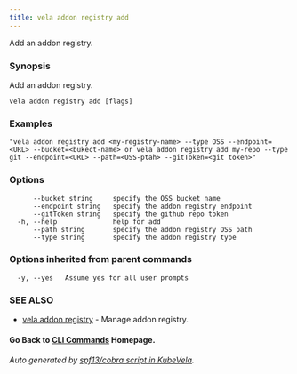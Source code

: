 ```yaml
---
title: vela addon registry add
---
```


Add an addon registry.

### Synopsis

Add an addon registry.

```
vela addon registry add [flags]
```

### Examples

```
"vela addon registry add <my-registry-name> --type OSS --endpoint=<URL> --bucket=<bukect-name> or vela addon registry add my-repo --type git --endpoint=<URL> --path=<OSS-ptah> --gitToken=<git token>"
```

### Options

```
      --bucket string     specify the OSS bucket name
      --endpoint string   specify the addon registry endpoint
      --gitToken string   specify the github repo token
  -h, --help              help for add
      --path string       specify the addon registry OSS path
      --type string       specify the addon registry type
```

### Options inherited from parent commands

```
  -y, --yes   Assume yes for all user prompts
```

### SEE ALSO

* [vela addon registry](vela_addon_registry)	 - Manage addon registry.

#### Go Back to [CLI Commands](vela) Homepage.


###### Auto generated by [spf13/cobra script in KubeVela](https://github.com/kubevela/kubevela/tree/master/hack/docgen).
